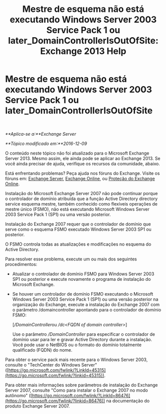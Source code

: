 ﻿---
title: 'Mestre de esquema não está executando Windows Server 2003 Service Pack 1 ou later_DomainControllerIsOutOfSite: Exchange 2013 Help'
TOCTitle: Mestre de esquema não está executando Windows Server 2003 Service Pack 1 ou later_DomainControllerIsOutOfSite
ms:assetid: 5edbe0b8-7610-4a52-aaaa-38c6a99e7e53
ms:mtpsurl: https://technet.microsoft.com/pt-br/library/ms.exch.setupreadiness.domaincontrollerisoutofsite(v=EXCHG.150)
ms:contentKeyID: 50485704
ms.date: 05/22/2018
mtps_version: v=EXCHG.150
ms.translationtype: MT
---

# Mestre de esquema não está executando Windows Server 2003 Service Pack 1 ou later\_DomainControllerIsOutOfSite

 

_**Aplica-se a:**Exchange Server_

_**Tópico modificado em:**2016-12-09_

O conteúdo neste tópico não foi atualizado para o Microsoft Exchange Server 2013. Mesmo assim, ele ainda pode se aplicar ao Exchange 2013. Se você ainda precisar de ajuda, verifique os recursos da comunidade, abaixo.

Está enfrentando problemas? Peça ajuda nos fóruns do Exchange. Visite os fóruns em: [Exchange Server](https://go.microsoft.com/fwlink/p/?linkid=60612), [Exchange Online](https://go.microsoft.com/fwlink/p/?linkid=267542), ou [Proteção do Exchange Online](https://go.microsoft.com/fwlink/p/?linkid=285351).

Instalação do Microsoft Exchange Server 2007 não pode continuar porque o controlador de domínio atribuída que a função Active Directory directory service esquema mestre, também conhecido como flexíveis operações de mestre único (FSMO), não está executando Microsoft Windows Server 2003 Service Pack 1 (SP1) ou uma versão posterior.

Instalação do Exchange 2007 requer que o controlador de domínio que serve como o esquema FSMO executado Windows Server 2003 SP1 ou posterior.

O FSMO controla todas as atualizações e modificações no esquema do Active Directory.

Para resolver esse problema, execute um ou mais dos seguintes procedimentos:

  - Atualizar o controlador de domínio FSMO para Windows Server 2003 SP1 ou posterior e execute novamente o programa de instalação do Microsoft Exchange.

  - Se houver um controlador de domínio FSMO executando o Microsoft Windows Server 2003 Service Pack 1 (SP1) ou uma versão posterior na organização do Exchange, execute a instalação do Exchange 2007 com o parâmetro /domaincontroller apontando para o controlador de domínio FSMO:
    
    \[*/DomainController*ou */dc\<FQDN of domain controller\>*\]
    
    Use o parâmetro */DomainController* para especificar o controlador de domínio usar para ler e gravar Active Directory durante a instalação. Você pode usar o NetBIOS ou o formato do domínio totalmente qualificado (FQDN) do nome.

Para obter o service pack mais recente para o Windows Server 2003, consulte o "TechCenter do Windows Server" ([https://go.microsoft.com/fwlink/?LinkId=45315](https://go.microsoft.com/fwlink/?linkid=45315)).

Para obter mais informações sobre parâmetros de instalação do Exchange Server 2007, consulte "Como para instalar o Exchange 2007 no modo autônomo" ([https://go.microsoft.com/fwlink/?LinkId=86476](https://go.microsoft.com/fwlink/?linkid=86476)) na documentação do produto Exchange Server 2007.

